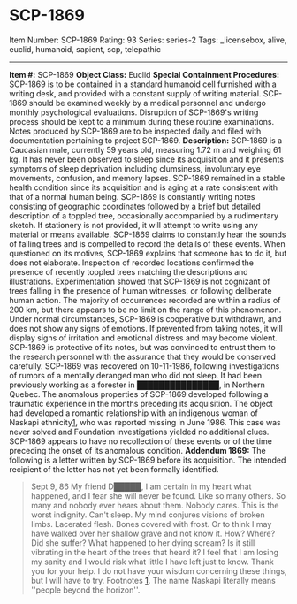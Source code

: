 # SCP-1869
Item Number: SCP-1869
Rating: 93
Series: series-2
Tags: _licensebox, alive, euclid, humanoid, sapient, scp, telepathic

---

**Item #:** SCP-1869
**Object Class:** Euclid
**Special Containment Procedures:** SCP-1869 is to be contained in a standard humanoid cell furnished with a writing desk, and provided with a constant supply of writing material. SCP-1869 should be examined weekly by a medical personnel and undergo monthly psychological evaluations. Disruption of SCP-1869's writing process should be kept to a minimum during these routine examinations. Notes produced by SCP-1869 are to be inspected daily and filed with documentation pertaining to project SCP-1869.
**Description:** SCP-1869 is a Caucasian male, currently 59 years old, measuring 1.72 m and weighing 61 kg. It has never been observed to sleep since its acquisition and it presents symptoms of sleep deprivation including clumsiness, involuntary eye movements, confusion, and memory lapses. SCP-1869 remained in a stable health condition since its acquisition and is aging at a rate consistent with that of a normal human being.
SCP-1869 is constantly writing notes consisting of geographic coordinates followed by a brief but detailed description of a toppled tree, occasionally accompanied by a rudimentary sketch. If stationery is not provided, it will attempt to write using any material or means available. SCP-1869 claims to constantly hear the sounds of falling trees and is compelled to record the details of these events. When questioned on its motives, SCP-1869 explains that someone has to do it, but does not elaborate. Inspection of recorded locations confirmed the presence of recently toppled trees matching the descriptions and illustrations. Experimentation showed that SCP-1869 is not cognizant of trees falling in the presence of human witnesses, or following deliberate human action. The majority of occurrences recorded are within a radius of 200 km, but there appears to be no limit on the range of this phenomenon.
Under normal circumstances, SCP-1869 is cooperative but withdrawn, and does not show any signs of emotions. If prevented from taking notes, it will display signs of irritation and emotional distress and may become violent. SCP-1869 is protective of its notes, but was convinced to entrust them to the research personnel with the assurance that they would be conserved carefully.
SCP-1869 was recovered on 10-11-1986, following investigations of rumors of a mentally deranged man who did not sleep. It had been previously working as a forester in ███████████████, in Northern Quebec. The anomalous properties of SCP-1869 developed following a traumatic experience in the months preceding its acquisition. The object had developed a romantic relationship with an indigenous woman of Naskapi ethnicity[1](javascript:;), who was reported missing in June 1986. This case was never solved and Foundation investigations yielded no additional clues. SCP-1869 appears to have no recollection of these events or of the time preceding the onset of its anomalous condition.
**Addendum 1869:** The following is a letter written by SCP-1869 before its acquisition. The intended recipient of the letter has not yet been formally identified.
> Sept 9, 86
> My friend D█████,
> I am certain in my heart what happened, and I fear she will never be found. Like so many others. So many and nobody ever hears about them. Nobody cares. This is the worst indignity.
> Can't sleep. My mind conjures visions of broken limbs. Lacerated flesh. Bones covered with frost. Or to think I may have walked over her shallow grave and not know it.
> How? Where? Did she suffer? What happened to her dying scream? Is it still vibrating in the heart of the trees that heard it? I feel that I am losing my sanity and I would risk what little I have left just to know. Thank you for your help. I do not have your wisdom concerning these things, but I will have to try.
Footnotes
[1](javascript:;). The name Naskapi literally means ''people beyond the horizon''.